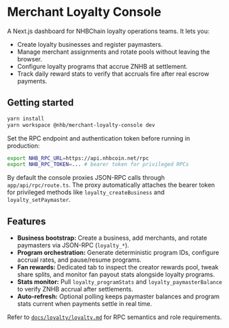 # Merchant Loyalty Console

A Next.js dashboard for NHBChain loyalty operations teams. It lets you:

- Create loyalty businesses and register paymasters.
- Manage merchant assignments and rotate pools without leaving the browser.
- Configure loyalty programs that accrue ZNHB at settlement.
- Track daily reward stats to verify that accruals fire after real escrow payments.

## Getting started

```bash
yarn install
yarn workspace @nhb/merchant-loyalty-console dev
```

Set the RPC endpoint and authentication token before running in production:

```bash
export NHB_RPC_URL=https://api.nhbcoin.net/rpc
export NHB_RPC_TOKEN=... # bearer token for privileged RPCs
```

By default the console proxies JSON-RPC calls through `app/api/rpc/route.ts`. The proxy automatically attaches the bearer token for privileged methods like `loyalty_createBusiness` and `loyalty_setPaymaster`.

## Features

- **Business bootstrap:** Create a business, add merchants, and rotate paymasters via JSON-RPC (`loyalty_*`).
- **Program orchestration:** Generate deterministic program IDs, configure accrual rates, and pause/resume programs.
- **Fan rewards:** Dedicated tab to inspect the creator rewards pool, tweak share splits, and monitor fan payout stats alongside loyalty programs.
- **Stats monitor:** Pull `loyalty_programStats` and `loyalty_paymasterBalance` to verify ZNHB accrual after settlements.
- **Auto-refresh:** Optional polling keeps paymaster balances and program stats current when payments settle in real time.

Refer to [`docs/loyalty/loyalty.md`](../../docs/loyalty/loyalty.md) for RPC semantics and role requirements.
